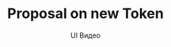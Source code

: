 ---
layout: embed
permalink: apps/minting/business-processes/proposal-on-new-token/ux-videos
lang: ru
page_id: apps-minting-business-processes-token-video


title: Proposal on new Token
subtitle: UI Видео
backUrl: /ru/apps/minting/business-processes/proposal-on-new-token

description: Diagrams
---